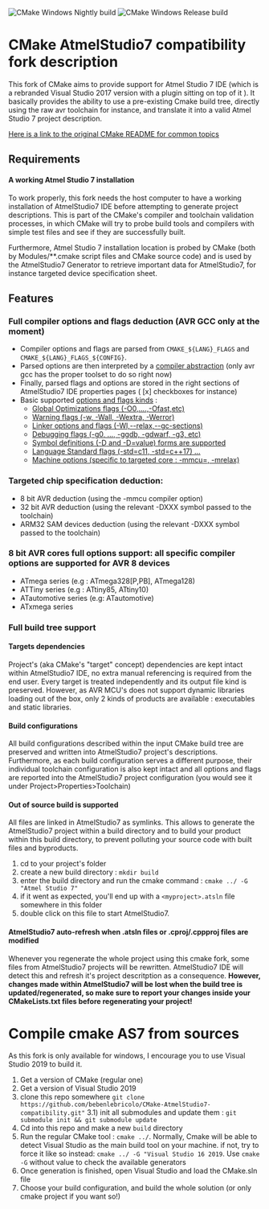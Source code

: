 ![CMake Windows Nightly build](https://github.com/bebenlebricolo/CMake-AtmelStudio7-compatibility/workflows/CMake%20Windows%20Nightly%20build/badge.svg?branch=master)  ![CMake Windows Release build](https://github.com/bebenlebricolo/CMake-AtmelStudio7-compatibility/workflows/CMake%20Windows%20Release%20build/badge.svg)

# CMake AtmelStudio7 compatibility fork description

This fork of CMake aims to provide support for Atmel Studio 7 IDE (which is a rebranded Visual Studio 2017 version with a plugin sitting on top of it ).
It basically provides the ability to use a pre-existing Cmake build tree, directly using the raw avr toolchain for instance, and translate it into a valid Atmel Studio 7 project description.

[Here is a link to the original CMake README for common topics](README_CMAKE.md)

## Requirements
#### A working Atmel Studio 7 installation
To work properly, this fork needs the host computer to have a working installation of AtmelStudio7 IDE before attempting to generate project descriptions. This is part of the CMake's compiler and toolchain validation processes, in which CMake will try to probe build tools and compilers with simple test files and see if they are successfully built.

Furthermore, Atmel Studio 7 installation location is probed by CMake (both by Modules/**.cmake script files and CMake source code) and is used by the AtmelStudio7 Generator to retrieve important data for AtmelStudio7, for instance targeted device specification sheet.

## Features
### Full compiler options and flags deduction (AVR GCC only at the moment)
* Compiler options and flags are parsed from `CMAKE_${LANG}_FLAGS` and `CMAKE_${LANG}_FLAGS_${CONFIG}`.
* Parsed options are then interpreted by a [compiler abstraction](Source/AtmelStudio7Generators/Compiler/cmAvrGccCompiler.h) (only avr gcc has the proper toolset to do so right now)
* Finally, parsed flags and options are stored in the right sections of AtmelStudio7 IDE properties pages ( [x] checkboxes for instance)
* Basic supported [options and flags kinds](Source/AtmelStudio7Generators/Compiler/Options) :
    * [Global Optimizations flags (-O0,....,-Ofast,etc)](Source/AtmelStudio7Generators/Compiler/Options/cmAvrGccOptimizationOption.h)
    * [Warning flags (-w, -Wall, -Wextra, -Werror)](Source/AtmelStudio7Generators/Compiler/Options/cmAvrGccWarningOption.h)
    * [Linker options and flags (-Wl,--relax,--gc-sections)](Source/AtmelStudio7Generators/Compiler/Options/cmAvrGccLinkerOption.h)
    * [Debugging flags (-g0, ..., -ggdb, -gdwarf, -g3, etc)](Source/AtmelStudio7Generators/Compiler/Options/cmAvrGccDebugOption.h)
    * [Symbol definitions (-D<symbol> and -D<symbol>=value) forms are supported](Source/AtmelStudio7Generators/Compiler/Options/cmAvrGccDefinitionOption.h)
    * [Language Standard flags (-std=c11, -std=c++17) ...](Source/AtmelStudio7Generators/Compiler/Options/cmAvrGccLanguageStandardOption.h)
    * [Machine options (specific to targeted core : -mmcu=<core>, -mrelax)](Source/AtmelStudio7Generators/Compiler/Options/cmAvrGccMachineOption.h)

### Targeted chip specification deduction:
* 8 bit AVR deduction (using the -mmcu compiler option)
* 32 bit AVR deduction (using the relevant -DXXX symbol passed to the toolchain)
* ARM32 SAM devices deduction (using the relevant -DXXX symbol passed to the toolchain)

### 8 bit AVR cores full options support: all specific compiler options are supported for AVR 8 devices
* ATmega series (e.g : ATmega328[P,PB], ATmega128)
* ATTiny series (e.g : ATtiny85, ATtiny10)
* ATautomotive series (e.g: ATautomotive)
* ATxmega series

### Full build tree support
#### Targets dependencies
Project's (aka CMake's "target" concept) dependencies are kept intact within AtmelStudio7 IDE, no extra manual referencing is required from the end user.
Every target is treated independently and its output file kind is preserved.
However, as AVR MCU's does not support dynamic libraries loading out of the box, only 2 kinds of products are available : executables and static libraries.

#### Build configurations
All build configurations described within the input CMake build tree are preserved and written into AtmelStudio7 project's descriptions.
Furthermore, as each build configuration serves a different purpose, their individual toolchain configuration is also kept intact and all options and flags are reported into the AtmelStudio7 project configuration (you would see it under Project>Properties>Toolchain)

#### Out of source build is supported
All files are linked in AtmelStudio7 as symlinks.
This allows to generate the AtmelStudio7 project within a build directory and to build your product within this build directory, to prevent polluting your source code with built files and byproducts.

1) cd to your project's folder
2) create a new build directory : `mkdir build`
3) enter the build directory and run the cmake command : `cmake ../ -G "Atmel Studio 7"`
4) if it went as expected, you'll end up with a `<myproject>.atsln` file somewhere in this folder
5) double click on this file to start AtmelStudio7.

#### AtmelStudio7 auto-refresh when .atsln files or .cproj/.cppproj files are modified
Whenever you regenerate the whole project using this cmake fork, some files from AtmelStudio7 projects will be rewritten.
AtmelStudio7 IDE will detect this and refresh it's project descritption as a consequence.
**However, changes made within AtmelStudio7 will be lost when the build tree is updated/regenerated, so make sure to report your changes inside your CMakeLists.txt files before regenerating your project!**

# Compile cmake AS7 from sources
As this fork is only available for windows, I encourage you to use Visual Studio 2019 to build it.
1) Get a version of CMake (regular one)
2) Get a version of Visual Studio 2019
3) clone this repo somewhere `git clone https://github.com/bebenlebricolo/CMake-AtmelStudio7-compatibility.git"`
3.1) init all submodules and update them : `git submodule init && git submodule update`
4) Cd into this repo and make a new `build` directory
5) Run the regular CMake tool : `cmake ../`. Normally, Cmake will be able to detect Visual Studio as the main build tool on your machine.
if not, try to force it like so instead: `cmake ../ -G "Visual Studio 16 2019`.
Use `cmake -G` without value to check the available generators
6) Once generation is finished, open Visual Studio and load the CMake.sln file
7) Choose your build configuration, and build the whole solution (or only cmake project if you want so!)

